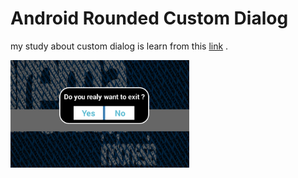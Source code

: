 # Android Rounded Custom Dialog
my study about custom dialog
is learn from this [link](http://stackoverflow.com/questions/13341560/how-to-create-a-custom-dialog-box-in-android) .

![](https://github.com/lordhasyim/AndroidRoundedCustomDialog/blob/master/screenshot/customdialog2.PNG)
